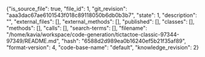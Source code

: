 {"is_source_file": true, "file_id": 1, "git_revision": "aaa3dac67ae6101543f018c89118050b6db0b3b7", "state": 1, "description": "", "external_files": [], "external_methods": [], "published": [], "classes": [], "methods": [], "calls": [], "search-terms": [], "filename": "/home/kavia/workspace/code-generation/tictactoe-classic-97344-97349/README.md", "hash": "6588d2d989ea0b16240ef5b21f35af89", "format-version": 4, "code-base-name": "default", "knowledge_revision": 2}